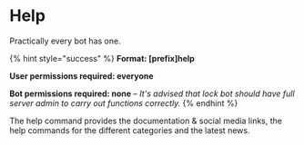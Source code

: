 # Help

Practically every bot has one.

{% hint style="success" %}
**Format: \[prefix\]help**

**User permissions required: everyone**

**Bot permissions required: none** – _It's advised that lock bot should have full server admin to carry out functions correctly._
{% endhint %}

The help command provides the documentation & social media links, the help commands for the different categories and the latest news.

